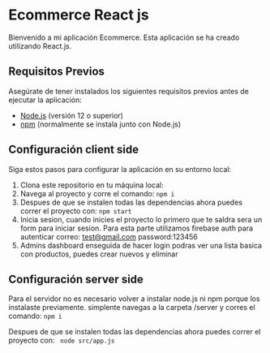 # Ecommerce React js

Bienvenido a mi aplicación Ecommerce. Esta aplicación se ha creado utilizando React.js.

## Requisitos Previos

Asegúrate de tener instalados los siguientes requisitos previos antes de ejecutar la aplicación:

- [Node.js](https://nodejs.org/) (versión 12 o superior)
- [npm](https://www.npmjs.com/) (normalmente se instala junto con Node.js)

## Configuración client side

Siga estos pasos para configurar la aplicación en su entorno local:

1. Clona este repositorio en tu máquina local:
2. Navega al proyecto y corre el comando:
   ``npm i
   ``
4. Despues de que se instalen todas las dependencias ahora puedes correr el proyecto con:
   ``npm start``
5. Inicia sesion, cuando inicies el proyecto lo primero que te saldra sera un form para iniciar sesion.
   Para esta parte utilizamos firebase auth para autenticar
   correo: test@gmail.com
   password:123456
6. Admins dashboard
    enseguida de hacer login podras ver una lista basica con productos, puedes crear nuevos y eliminar

## Configuración server side
Para el servidor no es necesario volver a instalar node.js ni npm porque los instalaste previamente.
simplente navegas a la carpeta /server y corres el comando:
``npm i``

Despues de que se instalen todas las dependencias ahora puedes correr el proyecto con:
`` node src/app.js``
